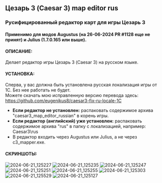 ## Цезарь 3 (Caesar 3) map editor rus 
### Русифицированный редактор карт для игры Цезарь 3 

#### Применимо для модов Augustus (на 26-06-2024 PR #1128 еще не принят) и Julius (1.7.0.165 или выше).

#### ОПИСАНИЕ:
Делает редактор игры Цезарь 3 (Caesar 3) на русском языке.

#### УСТАНОВКА:
Сперва, у вас должна быть установлена русская локализация игры от 1С. Без нее работать не будет.<br>
Можете скачать мою исправленную версию перевода здесь: https://github.com/eugenikus8/caesar3-fix-ru-locale-1C<br>

- **Если редактор не установлен:** распаковать содержимое архива "caesar3_map_editor_russian" в корень игры.
- **Если редактор (английский) уже установлен:** распаковать содержимое архива "rus" в папку с локализацией, например: Caesar3\rus
- В редактор входить через Augustus или Julius, а не через c3_mapper.exe.

#### СКРИНШОТЫ:
![2024-06-21_125227](https://github.com/eugenikus8/Caesar-3-map-editor-rus/assets/51211736/ee247d01-b406-4a7a-8225-680e97ead2c1)
![2024-06-21_125235](https://github.com/eugenikus8/Caesar-3-map-editor-rus/assets/51211736/c9f81c37-925b-42b3-a1c7-4e02902c8f5f)
![2024-06-21_125247](https://github.com/eugenikus8/Caesar-3-map-editor-rus/assets/51211736/0ca78720-6c57-4cc6-81e7-0cde01dcdf5e)
![2024-06-21_125251](https://github.com/eugenikus8/Caesar-3-map-editor-rus/assets/51211736/08eeb7f1-18f3-4476-93be-b589f4562479)
![2024-06-21_125255](https://github.com/eugenikus8/Caesar-3-map-editor-rus/assets/51211736/bee462b3-5697-41a9-b278-e1b0d44161b4)
![2024-06-21_125303](https://github.com/eugenikus8/Caesar-3-map-editor-rus/assets/51211736/3d490d42-ff08-4642-9d9e-5bf9bc36adfd)
![2024-06-21_125529](https://github.com/eugenikus8/Caesar-3-map-editor-rus/assets/51211736/1b3e57c0-7231-4e74-8124-e562e2a0579a)
![2024-06-21_125127](https://github.com/eugenikus8/Caesar-3-map-editor-rus/assets/51211736/8950173d-1bdb-4643-9a3a-bb7d7ff13c90)
